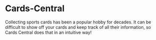 # Cards-Central
Collecting sports cards has been a popular hobby for decades. It can be difficult to show off your cards and keep track of all their information, so Cards Central does that in an intuitive way!
